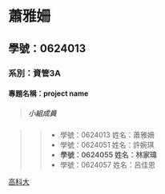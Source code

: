 # 蕭雅姍

## 學號：0624013

### 系別：資管3A

#### 專題名稱：project name

> ##### 小組成員

>>* 學號：0624013 姓名：蕭雅姍
>>* 學號：0624051 姓名：許婉琪
>>* **學號：0624055 姓名：林家瑋**
>>* 學號：0624057 姓名：呂佳恩

[高科大](https://www.nkust.edu.tw/)

